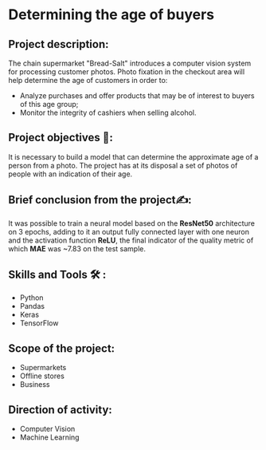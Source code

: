 # Determining the age of buyers
## Project description:
The chain supermarket "Bread-Salt" introduces a computer vision system for processing customer photos. Photo fixation in the checkout area will help determine the age of customers in order to:
- Analyze purchases and offer products that may be of interest to buyers of this age group;
- Monitor the integrity of cashiers when selling alcohol.
## Project objectives 🎯:
It is necessary to build a model that can determine the approximate age of a person from a photo. The project has at its disposal a set of photos of people with an indication of their age.
## Brief conclusion from the project✍️:
It was possible to train a neural model based on the **ResNet50** architecture on 3 epochs, adding to it an output fully connected layer with one neuron and the activation function **ReLU**, the final indicator of the quality metric of which **MAE** was ~7.83 on the test sample.
## Skills and Tools 🛠️ :
- Python
- Pandas
- Keras
- TensorFlow
## Scope of the project:
- Supermarkets
- Offline stores
- Business
## Direction of activity:
- Computer Vision
- Machine Learning
